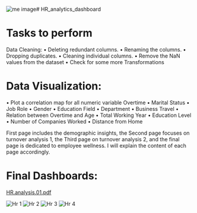 ![me image](https://github.com/mugane-wahome/HR-employee-attrition/assets/145966011/753f79f2-cb57-4309-a399-a9c60e76ff2c)# HR_analytics_dashboard

# Tasks to perform
Data Cleaning:
• Deleting redundant columns.
• Renaming the columns.
• Dropping duplicates.
• Cleaning individual columns.
• Remove the NaN values from the dataset
• Check for some more Transformations

# Data Visualization:
• Plot a correlation map for all numeric variable Overtime
• Marital Status
• Job Role
• Gender
• Education Field
• Department
• Business Travel
• Relation between Overtime and Age
• Total Working Year
• Education Level
• Number of Companies Worked
• Distance from Home

First page includes the demographic insights, the Second page focuses on turnover analysis 1, the Third page on turnover analysis 2, and the final page is dedicated to employee wellness. I will explain the content of each page accordingly.

# Final Dashboards:
[HR.analysis.01.pdf](https://github.com/mugane-wahome/HR-employee-attrition/files/13692667/HR.analysis.01.pdf)

![Hr 1](https://github.com/HarshaVardhan024/HR_analytics_dashboard/assets/149884159/ace8c5ce-d67b-420b-8ee3-67dd20f1eb14)
![Hr 2](https://github.com/HarshaVardhan024/HR_analytics_dashboard/assets/149884159/8641ed53-c2b0-40ca-9081-e9df7a4e11a6)
![Hr 3](https://github.com/HarshaVardhan024/HR_analytics_dashboard/assets/149884159/67f7da50-3766-445a-85fd-d8f9096f430d)
![Hr 4](https://github.com/HarshaVardhan024/HR_analytics_dashboard/assets/149884159/afc85d53-e431-4b04-aca3-1662c84fe8d0)




